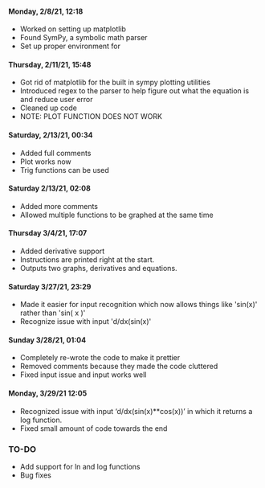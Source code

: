 #### Monday, 2/8/21, 12:18
* Worked on setting up matplotlib
* Found SymPy, a symbolic math parser
* Set up proper environment for 

#### Thursday, 2/11/21, 15:48
* Got rid of matplotlib for the built in sympy plotting utilities
* Introduced regex to the parser to help figure out what the equation is and reduce user error
* Cleaned up code
* NOTE: PLOT FUNCTION DOES NOT WORK

#### Saturday, 2/13/21, 00:34
* Added full comments
* Plot works now
* Trig functions can be used

#### Saturday 2/13/21, 02:08
* Added more comments
* Allowed multiple functions to be graphed at the same time

#### Thursday 3/4/21, 17:07
* Added derivative support
* Instructions are printed right at the start.
* Outputs two graphs, derivatives and equations.

#### Saturday 3/27/21, 23:29
* Made it easier for input recognition which now allows things like 'sin(x)' rather than 'sin( x )'
* Recognize issue with input 'd/dx(sin(x)'

#### Sunday 3/28/21, 01:04
* Completely re-wrote the code to make it prettier
* Removed comments because they made the code cluttered
* Fixed input issue and input works well

#### Monday, 3/29/21 12:05
* Recognized issue with input ‘d/dx(sin(x)**cos(x))’ in which it returns a log function.
* Fixed small amount of code towards the end

### TO-DO
* Add support for ln and log functions
* Bug fixes
